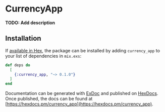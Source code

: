 # CurrencyApp

**TODO: Add description**

## Installation

If [available in Hex](https://hex.pm/docs/publish), the package can be installed
by adding `currency_app` to your list of dependencies in `mix.exs`:

```elixir
def deps do
  [
    {:currency_app, "~> 0.1.0"}
  ]
end
```

Documentation can be generated with [ExDoc](https://github.com/elixir-lang/ex_doc)
and published on [HexDocs](https://hexdocs.pm). Once published, the docs can
be found at [https://hexdocs.pm/currency_app](https://hexdocs.pm/currency_app).

